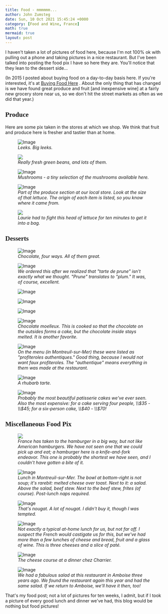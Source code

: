 ```yaml
---
title: Food - mmmmmm...
author: John Zumsteg
date: Sun, 10 Oct 2021 15:45:24 +0000
category: [Food and Wine, France]
math: true
mermaid: true
layout: post
---
```

I haven't taken a lot of pictures of food here, because I'm not 100% ok with pulling out a phone and taking pictures in a nice restaurant. But I've been talked into posting the food pix I have so here they are. You'll notice that they lean to the dessert side...

(In 2015 I posted about buying food on a day-to-day basis here. If you're interested, it's at&nbsp;<a href="http://zumsteg.us/?p=2126">Buying Food Here</a> . About the only thing that has changed is we have found great produce and fruit [and inexpensive wine] at a fairly new grocery store near us, so we don't hit the street markets as often as we did that year.)
<h2 style="font-family: verdana;">Produce</h2>
Here are some pix taken in the stores at which we shop. We think that fruit and produce here is fresher and tastier than at home.

<figure class = "landscape">
	<img src="{{"/assets/images/2021/10/IMG_0639-2-1.jpg" | prepend: site.baseurl | prepend: site.url }}" alt="Image" />
	<figcaption><em>Leeks. Big leeks.</em></figcaption>
</figure>



<figure class = "landscape">
	<img src="{{site.url}}jpeg"/>
	<figcaption><em>Really fresh green beans, and lots of them.</em></figcaption>
</figure>



<figure class = "landscape">
	<img src="{{"/assets/images/2021/10/IMG_0641-2.jpg" | prepend: site.baseurl | prepend: site.url }}" alt="Image" />
	<figcaption><em>Mushrooms - a tiny selection of the mushrooms available here.</em></figcaption>
</figure>



<figure class = "landscape">
	<img src="{{"/assets/images/2021/10/IMG_0640.jpg" | prepend: site.baseurl | prepend: site.url }}" alt="Image" />
	<figcaption><em>Part of the produce section at our local store. Look at the size of that lettuce. The origin of each item is listed, so you know where it came from.</em></figcaption>
</figure>



<figure class = "landscape">
	<img src="{{site.url}}jpeg"/>
	<figcaption><em>Laurie had to fight this head of lettuce for ten minutes to get it into a bag.</em></figcaption>
</figure>


<h2 style="font-family: verdana;">Desserts</h2>
<figure class = "landscape">
	<img src="{{"/assets/images/2021/10/IMG_0673.jpg" | prepend: site.baseurl | prepend: site.url }}" alt="Image" />
	<figcaption><em>Chocolate, four ways. All of them great.</em></figcaption>
</figure>



<figure class = "landscape">
	<img src="{{"/assets/images/2021/10/IMG_0672.jpg" | prepend: site.baseurl | prepend: site.url }}" alt="Image" />
	<figcaption><em>We ordered this after we realized that "tarte de prune" isn't exactly what we thought. "Prune" translates to "plum." It was, of course, excellent.</em></figcaption>
</figure>



<figure class = "landscape">
	<img src="{{"/assets/images/2021/10/IMG_0663.jpg" | prepend: site.baseurl | prepend: site.url }}" alt="Image" />
	<figcaption></figcaption>
</figure>

 <figure class = "landscape">
	<img src="{{"/assets/images/2021/10/IMG_0662.jpg" | prepend: site.baseurl | prepend: site.url }}" alt="Image" />
	<figcaption></figcaption>
</figure>

 <figure class = "landscape">
	<img src="{{"/assets/images/2021/10/IMG_0661.jpg" | prepend: site.baseurl | prepend: site.url }}" alt="Image" />
	<figcaption></figcaption>
</figure>



<figure class = "landscape">
	<img src="{{"/assets/images/2021/10/IMG_0660.jpg" | prepend: site.baseurl | prepend: site.url }}" alt="Image" />
	<figcaption><em>Chocolate moelleux. This is cooked so that the chocolate on the outsides forms a cake, but the chocolate inside stays melted. It is another favorite.</em></figcaption>
</figure>



<figure class = "landscape">
	<img src="{{"/assets/images/2021/10/IMG_0649.jpg" | prepend: site.baseurl | prepend: site.url }}" alt="Image" />
	<figcaption><em>On the menu (in Montreuil-sur-Mer) these were listed as "profiteroles authentiques." Good thing, because I would not want faux profiteroles. The "authentique" means everything in them was made at the restaurant.</em></figcaption>
</figure>



<figure class = "portrait">
	<img src="{{"/assets/images/2021/10/IMG_0648.jpg" | prepend: site.baseurl | prepend: site.url }}" alt="Image" />
	<figcaption><em>A rhubarb tarte.</em></figcaption>
</figure>



<figure class = "landscape">
	<img src="{{"/assets/images/2021/10/IMG_0758.jpg" | prepend: site.baseurl | prepend: site.url }}" alt="Image" />
	<figcaption><em>Probably the most beautiful patisserie cakes we've ever seen. Also the most expensive: for a cake serving four people, \\$35 - \\$45; for a six-person cake, \\$40 - \\$70!</em></figcaption>
</figure>


<h2 style="font-family: verdana;">Miscellaneous Food Pix</h2>
<figure class = "landscape">
	<img src="{{site.url}}jpeg"/>
	<figcaption><em>France has taken to the hamburger in a big way, but not like American hamburgers. We have not seen one that we could pick up and eat; a hamburger here is a knife-and-fork endeavor. This one is probably the shortest we have seen, and I couldn't have gotten a bite of it.</em></figcaption>
</figure>



<figure class = "landscape">
	<img src="{{"/assets/images/2021/10/IMG_4505.jpg" | prepend: site.baseurl | prepend: site.url }}" alt="Image" />
	<figcaption><em>Lunch in Montreuil-sur-Mer. The bowl at bottom-right is not soup; it's rarebit: melted cheese over toast. Next to it: a salad. Above the salad, beef stew. Next to the beef stew, frites (of course). Post-lunch naps required.</em></figcaption>
</figure>



<figure class = "landscape">
	<img src="{{"/assets/images/2021/10/IMG_0668.jpg" | prepend: site.baseurl | prepend: site.url }}" alt="Image" />
	<figcaption><em>That's nougat. A lot of nougat. I didn't buy it, though I was tempted.</em></figcaption>
</figure>



<figure class = "portrait">
	<img src="{{"/assets/images/2021/10/IMG_0689.jpg" | prepend: site.baseurl | prepend: site.url }}" alt="Image" />
	<figcaption><em>Not exactly a typical at-home lunch for us, but not far off. I suspect the French would castigate us for this, but we've had more than a few lunches of cheese and bread, fruit and a glass of wine. This is three cheeses and a slice of paté.</em></figcaption>
</figure>



<figure class = "portrait">
	<img src="{{"/assets/images/2021/10/cheese.jpg" | prepend: site.baseurl | prepend: site.url }}" alt="Image" />
	<figcaption><em>The cheese course at a dinner chez Charrier.</em></figcaption>
</figure>



<figure class = "landscape">
	<img src="{{"/assets/images/2021/10/IMG_0697.jpg" | prepend: site.baseurl | prepend: site.url }}" alt="Image" />
	<figcaption><em>We had a fabulous salad at this restaurant in Amboise three years ago. We found the restaurant again this year and had the same salad. If we return to Amboise, we'll have it then, too!</em></figcaption>
</figure>



That's my food post; not a lot of pictures for ten weeks, I admit, but if I took a picture of every good lunch and dinner we've had, this blog would be nothing but food pictures!
